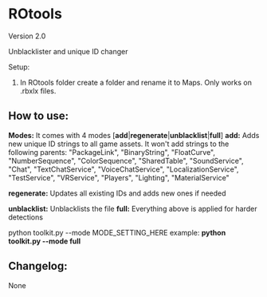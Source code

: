 # ROtools 
Version 2.0

Unblacklister and unique ID changer 

Setup: 
1. In ROtools folder create a folder and rename it to Maps.
   Only works on .rbxlx files.
   

How to use: 
------------------------------------
**Modes:** 
It comes with 4 modes [**add**|**regenerate**|**unblacklist**|**full**]
**add:** Adds new unique ID strings to all game assets. It won't add strings to the following parents:
   "PackageLink", "BinaryString", "FloatCurve", "NumberSequence",
    "ColorSequence", "SharedTable", "SoundService", "Chat", "TextChatService",
    "VoiceChatService", "LocalizationService", "TestService", "VRService",
    "Players", "Lighting", "MaterialService"

**regenerate:** Updates all existing IDs and adds new ones if needed

**unblacklist:** Unblacklists the file
**full:** Everything above is applied for harder detections

python toolkit.py --mode MODE_SETTING_HERE
example: **python toolkit.py --mode full**



Changelog:
------------------------------------
None

